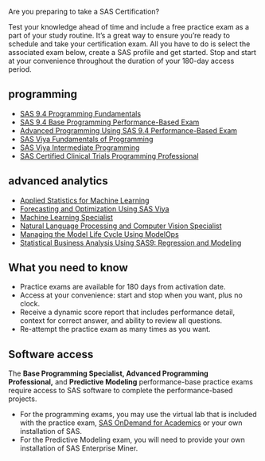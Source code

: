 Are you preparing to take a SAS Certification?

Test your knowledge ahead of time and include a free practice exam as a part of your study routine. It’s a great way to ensure you’re ready to schedule and take your certification exam. All you have to do is select the associated exam below, create a SAS profile and get started. Stop and start at your convenience throughout the duration of your 180-day access period.

## programming

- [SAS 9.4 Programming Fundamentals](https://support.sas.com/edu/viewmyelearn.html?activationCode=FAECAPFPET)
- [SAS 9.4 Base Programming Performance-Based Exam](https://support.sas.com/edu/viewmyelearn.html?activationCode=FAECBPRGPET)
- [Advanced Programming Using SAS 9.4 Performance-Based Exam](https://support.sas.com/edu/viewmyelearn.html?activationCode=FAEADVPET)
- [SAS Viya Fundamentals of Programming](https://support.sas.com/edu/viewmyelearn.html?activationCode=FAEFVPPET)
- [SAS Viya Intermediate Programming](https://support.sas.com/edu/viewmyelearn.html?activationCode=FAEIVPPET)
- [SAS Certified Clinical Trials Programming Professional](https://support.sas.com/edu/viewmyelearn.html?activationCode=FAECRTCTPET)

## advanced analytics

- [Applied Statistics for Machine Learning](https://learn.sas.com/course/view.php?id=6509)
- [Forecasting and Optimization Using SAS Viya](https://support.sas.com/edu/viewmyelearn.html?activationCode=FAEFOROPET)
- [Machine Learning Specialist](https://support.sas.com/edu/viewmyelearn.html?activationCode=FAEMLCERT4T)
- [Natural Language Processing and Computer Vision Specialist](https://support.sas.com/edu/viewmyelearn.html?activationCode=FAENLPCVPET)
- [Managing the Model Life Cycle Using ModelOps](https://learn.sas.com/course/view.php?id=43)
- [Statistical Business Analysis Using SAS9: Regression and Modeling](https://support.sas.com/edu/viewmyelearn.html?activationCode=FAESBAPET)
## What you need to know

- Practice exams are available for 180 days from activation date.
- Access at your convenience: start and stop when you want, plus no clock.
- Receive a dynamic score report that includes performance detail, context for correct answer, and ability to review all questions.
- Re-attempt the practice exam as many times as you want.

## Software access

The **Base Programming Specialist, Advanced Programming Professional,** and **Predictive Modeling** performance-base practice exams require access to SAS software to complete the performance-based projects.

- For the programming exams, you may use the virtual lab that is included with the practice exam, [SAS OnDemand for Academics](https://www.sas.com/en_us/software/on-demand-for-academics.html) or your own installation of SAS.
- For the Predictive Modeling exam, you will need to provide your own installation of SAS Enterprise Miner.

